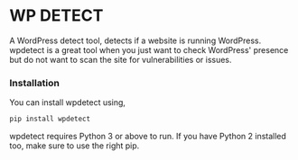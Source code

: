 # WP DETECT
A WordPress detect tool, detects if a website is running WordPress. wpdetect is a great tool when you just want to check WordPress' presence but do not want to scan the site for vulnerabilities or issues.

### Installation
You can install wpdetect using,
```sh
pip install wpdetect
```
wpdetect requires Python 3 or above to run. If you have Python 2 installed too, make sure to use the right pip.